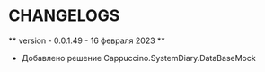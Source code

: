 # CHANGELOGS

** version - 0.0.1.49 - 16 февраля 2023 **

+ Добавлено решение Cappuccino.SystemDiary.DataBaseMock